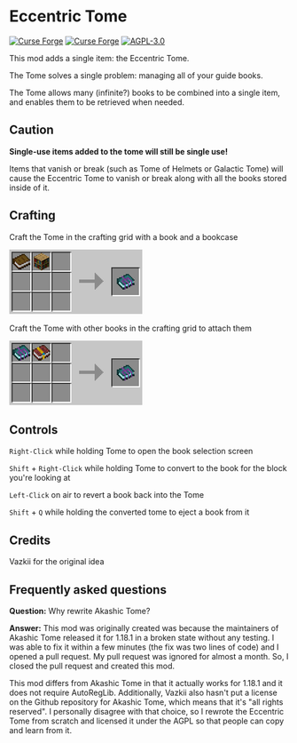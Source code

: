 # Eccentric Tome
[![Curse Forge](http://cf.way2muchnoise.eu/597522.svg)](https://www.curseforge.com/minecraft/mc-mods/eccentric-tome)
[![Curse Forge](http://cf.way2muchnoise.eu/versions/597522.svg)](https://www.curseforge.com/minecraft/mc-mods/eccentric-tome)
[![AGPL-3.0](https://img.shields.io/github/license/EccentricVamp/EccentricTome)](https://www.gnu.org/licenses/agpl-3.0)

This mod adds a single item: the Eccentric Tome.

The Tome solves a single problem: managing all of your guide books.

The Tome allows many (infinite?) books to be combined into a single item, and enables them to be retrieved when needed.

## Caution

**Single-use items added to the tome will still be single use!**

Items that vanish or break (such as Tome of Helmets or Galactic Tome) will cause
the Eccentric Tome to vanish or break along with all the books stored inside of it.

## Crafting

Craft the Tome in the crafting grid with a book and a bookcase

![crafting](crafting.png)

Craft the Tome with other books in the crafting grid to attach them

![attaching](attaching.png)

## Controls

`Right-Click` while holding Tome to open the book selection screen

`Shift` + `Right-Click` while holding Tome to convert to the book for the block you're looking at

`Left-Click` on air to revert a book back into the Tome

`Shift` + `Q` while holding the converted tome to eject a book from it

## Credits

Vazkii for the original idea

## Frequently asked questions

**Question:** Why rewrite Akashic Tome?

**Answer:** This mod was originally created was because the maintainers of Akashic Tome released it
for 1.18.1 in a broken state without any testing. I was able to fix it within a few minutes
(the fix was two lines of code) and I opened a pull request. My pull request was ignored for almost a month.
So, I closed the pull request and created this mod.

This mod differs from Akashic Tome in that it actually works for 1.18.1 and it does not require AutoRegLib.
Additionally, Vazkii also hasn't put a license on the Github repository for Akashic Tome, which means that
it's "all rights reserved". I personally disagree with that choice, so I rewrote the Eccentric Tome from
scratch and licensed it under the AGPL so that people can copy and learn from it.
